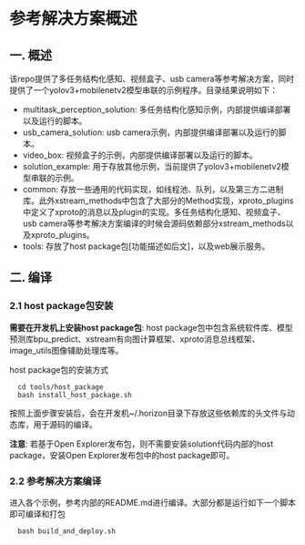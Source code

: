 # 参考解决方案概述
## 一. 概述
该repo提供了多任务结构化感知、视频盒子、usb camera等参考解决方案，同时提供了一个yolov3+mobilenetv2模型串联的示例程序。目录结果说明如下：

- multitask_perception_solution: 多任务结构化感知示例，内部提供编译部署以及运行的脚本。
- usb_camera_solution: usb camera示例，内部提供编译部署以及运行的脚本。
- video_box: 视频盒子的示例，内部提供编译部署以及运行的脚本。
- solution_example: 用于存放其他示例，当前提供了yolov3+mobilenetv2模型串联的示例。
- common: 存放一些通用的代码实现，如线程池、队列，以及第三方二进制库。此外xstream_methods中包含了大部分的Method实现，xproto_plugins中定义了xproto的消息以及plugin的实现。多任务结构化感知、视频盒子、usb camera等参考解决方案编译的时候会源码依赖部分xstream_methods以及xproto_plugins。
- tools: 存放了host package包[功能描述如后文]，以及web展示服务。

## 二. 编译
### 2.1 host package包安装
**需要在开发机上安装host package包**: host package包中包含系统软件库、模型预测库bpu_predict、xstream有向图计算框架、xproto消息总线框架、image_utils图像辅助处理库等。

host package包的安装方式
```shell
  cd tools/host_package
  bash install_host_package.sh
```
按照上面步骤安装后，会在开发机~/.horizon目录下存放这些依赖库的头文件与动态库，用于源码的编译。

**注意**: 若基于Open Explorer发布包，则不需要安装solution代码内部的host package，安装Open Explorer发布包中的host package即可。

### 2.2 参考解决方案编译
进入各个示例，参考内部的README.md进行编译。大部分都是运行如下一个脚本即可编译和打包
```shell
  bash build_and_deploy.sh
```

